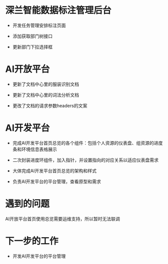 <!--
 * @Author: liusimin
 * @Date: 2020-11-30 18:15:38
 * @LastEditors: your name
 * @LastEditTime: 2020-11-30 18:21:30
 * @Description: file content
-->

# 深兰智能数据标注管理后台

- 开发任务管理安排标注页面

- 添加获取部门树接口

- 更新部门下拉选择框

# AI开放平台

- 更新了文档中心里的服装识别文档

- 更新了文档中心里的词法分析文档

- 更改了文档的请求参数headers的文案

# AI开发平台

- 完成AI开发平台首页总览的各个组件：包括个人资源的仪表盘、组资源的进度条和环境信息表格展示

- 二次封装进度环组件，加入指针，并设置指向的对应关系以适应仪表盘需求

- 大体完成AI开发平台首页总览的架构和样式

- 负责AI开发平台的平台管理，查看原型和需求

# 遇到的问题

AI开放平台首页使用总览需要运维支持，所以暂时无法联调

# 下一步的工作

- 开发AI开发平台的平台管理
